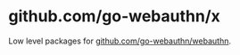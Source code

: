 # github.com/go-webauthn/x

Low level packages for [github.com/go-webauthn/webauthn](https://github.com/go-webauthn/webauthn).